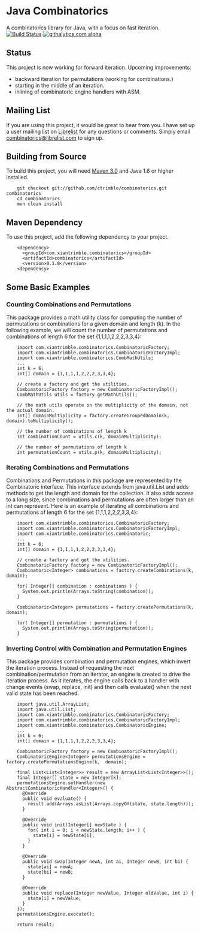 # Java Combinatorics

  A combinatorics library for Java, with a focus on fast iteration.
  [![Build Status](https://secure.travis-ci.org/ctrimble/combinatorics.png?branch=master)](https://travis-ci.org/ctrimble/combinatorics)
  [![githalytics.com alpha](https://cruel-carlota.pagodabox.com/7c662a63fdd203d3ed95c0e01662fbf6 "githalytics.com")](http://githalytics.com/ctrimble/combinatorics)

## Status

  This project is now working for forward iteration.  Upcoming improvements:
  - backward iteration for permutations (working for combinations.)
  - starting in the middle of an iteration.
  - inlining of combinatoric engine handlers with ASM.

## Mailing List

  If you are using this project, it would be great to hear from you.  I have set up a user mailing list on [Librelist](http://librelist.com/index.html)
  for any questions or comments.  Simply email combinatorics@librelist.com to sign up.

## Building from Source

  To build this project, you will need [Maven 3.0](http://maven.apache.org/) and Java 1.6 or higher installed.

        git checkout git://github.com/ctrimble/combinatorics.git combinatorics
        cd combinatorics
        mvn clean install

## Maven Dependency

  To use this project, add the following dependency to your project.

        <dependency>
          <groupId>com.xiantrimble.combinatorics</groupId>
          <artifactId>combinatorics</artifactId>
          <version>0.1.0</version>
        <dependency>
        
## Some Basic Examples

### Counting Combinations and Permutations

  This package provides a math utility class for computing the number of permutations or combinations
  for a given domain and length (k).  In the following example, we will count the number of
  permutations and combinations of length 6 for the set {1,1,1,1,2,2,2,3,3,4}:
  
        import com.xiantrimble.combinatorics.CombinatoricFactory;
        import com.xiantrimble.combinatorics.CombinatoricFactoryImpl;
        import com.xiantrimble.combinatorics.CombMathUtils;
        ...
        int k = 6;
        int[] domain = {1,1,1,1,2,2,2,3,3,4};

        // create a factory and get the utilities.
        CombinatoricFactory factory = new CombinatoricFactoryImpl();
        CombMathUtils utils = factory.getMathUtils();
        
        // the math utils operate on the multiplicity of the domain, not the actual domain.
        int[] domainMultiplicity = factory.createGroupedDomain(k, domain).toMultiplicity();
        
        // the number of combinations of length k
        int combinationCount = utils.c(k, domainMultiplicity);
        
        // the number of permutations of length k
        int permutationCount = utils.p(k, domainMultiplicity);

### Iterating Combinations and Permutations

  Combinations and Permutations in this package are represented by the Combinatoric interface.  This
  interface extends from java.util.List and adds methods to get the length and domain for the collection.
  It also adds access to a long size, since combinations and permutations are often larger than an int
  can represent.  Here is an example of iterating all combinations and permutations of length 6 for the
  set {1,1,1,2,2,2,3,3,4}:

        import com.xiantrimble.combinatorics.CombinatoricFactory;
        import com.xiantrimble.combinatorics.CombinatoricFactoryImpl;
        import com.xiantrimble.combinatorics.Combinatoric;
        ...
        int k = 6;
        int[] domain = {1,1,1,1,2,2,2,3,3,4};

        // create a factory and get the utilities.
        CombinatoricFactory factory = new CombinatoricFactoryImpl();
        Combinatoric<Integer> combinations = factory.createCombinations(k,  domain);

        for( Integer[] combination : combinations ) {
          System.out.println(Arrays.toString(combination));
        }
        
        Combinatoric<Integer> permutations = factory.createPermutations(k,  domain);

        for( Integer[] permutation : permutations ) {
          System.out.println(Arrays.toString(permutation));
        }
        
### Inverting Control with Combination and Permutation Engines

  This package provides combination and permutation engines, which invert the iteration process.  Instead
  of requesting the next combination/permutation from an iterator, an engine is created to drive the iteration
  process.  As it iterates, the engine calls back to a handler with change events (swap, replace, init) and then
  calls evaluate() when the next valid state has been reached.
        
        import java.util.ArrayList;
        import java.util.List;
        import com.xiantrimble.combinatorics.CombinatoricFactory;
        import com.xiantrimble.combinatorics.CombinatoricFactoryImpl;
        import com.xiantrimble.combinatorics.CombinatoricEngine;
        ...
        int k = 6;
        int[] domain = {1,1,1,1,2,2,2,3,3,4};
        
	    CombinatoricFactory factory = new CombinatoricFactoryImpl();
	    CombinatoricEngine<Integer> permutationsEngine = factory.createPermutationsEngine(k,  domain);
	    
	    final List<List<Integer>> result = new ArrayList<List<Integer>>();
	    final Integer[] state = new Integer[k];
	    permutationsEngine.setHandler(new AbstractCombinatoricHandler<Integer>() {
	      @Override
	      public void evaluate() {
	        result.add(Arrays.asList(Arrays.copyOf(state, state.length))); 
	      }
	
	      @Override
	      public void init(Integer[] newState ) {
	        for( int i = 0; i < newState.length; i++ ) {
	          state[i] = newState[i];
	        }
	      }
	
	      @Override
	      public void swap(Integer newA, int ai, Integer newB, int bi) {
	        state[ai] = newA;
	        state[bi] = newB;
	      }
	
	      @Override
	      public void replace(Integer newValue, Integer oldValue, int i) {
	        state[i] = newValue;
	      }
	    });
	    permutationsEngine.execute();
	
	    return result;
 
